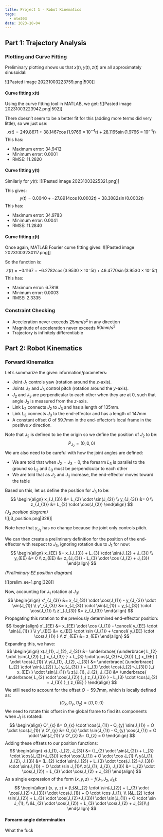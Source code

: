 ```yaml
---
title: Project 1 - Robot Kinematics
tags:
  - mte203
date: 2023-10-04
---
```

## Part 1: Trajectory Analysis

### Plotting and Curve Fitting
Preliminary plotting shows us that $x(t), y(t), z(t)$ are all approximately sinusoidal:

![[Pasted image 20231003223759.png|500]]

#### Curve fitting x(t)
Using the curve fitting tool in MATLAB, we get:
![[Pasted image 20231003223942.png|592]]

There doesn’t seem to be a better fit for this (adding more terms did very little), so we just use:
$$
x(t) = 249.8671 + 38.1467\cos(1.9766\times 10^{-4} t) + 28.1165\sin(1.9766\times 10^{-4} t) 
$$
This has:
- Maximum error: 34.9412
- Minimum error: 0.0001
- RMSE: 11.2820 

#### Curve fitting y(t)
Similarly for $y(t)$:
![[Pasted image 20231003225321.png]]

This gives:
$$
y(t) = 0.0040 + -27.8914\cos(0.0002 t) + 38.3082\sin(0.0002 t) 
$$
This has:
- Maximum error: 34.9783
- Minimum error: 0.0041
- RMSE: 11.2840

#### Curve fitting z(t)
Once again, MATLAB Fourier curve fitting gives:
![[Pasted image 20231003230117.png]]

So the function is:
$$
z(t) = -0.1167 + -6.2782\cos(3.9530 \times 10^-5t) + 49.4770\sin(3.9530 \times 10^-5t) 
$$
This has:
- Maximum error: 6.7818
- Minimum error: 0.0003
- RMSE: 2.3335

### Constraint Checking
- Acceleration never exceeds $25 mm / s^{2}$ in any direction
- Magnitude of acceleration never exceeds $50 mm / s^{2}$
- Trajectory is infinitely differentiable
## Part 2: Robot Kinematics

### Forward Kinematics
Let’s summarize the given information/parameters:
- Joint $J_{1}$ controls yaw (rotation around the $z$-axis).
- Joints $J_{2}$ and $J_{3}$ control pitch (rotation around the $y$-axis).
- $J_{2}$ and $J_{3}$ are perpendicular to each other when they are at $0$, such that angle $J_{2}$ is measured from the $z$-axis.
- Link $L_{2}$ connects $J_{2}$ to $J_{3}$ and has a length of $135 \text{mm}$.
- Link $L_{3}$ connects $J_{3}$ to the end-effector and has a length of $147 \text{mm}$
- A constant offset $O$ of $59.7 \text{mm}$ in the end-effector’s local frame in the positive $x$ direction.  

Note that $J_{2}$ is defined to be the origin so we define the position of $J_{2}$ to be:
$$
P_{J_{2}}= (0,0,0)
$$
We are also need to be careful with how the joint angles are defined:
- We are told that when $J_{2} = J_{3}$ = 0, the forearm $L_{3}$ is parallel to the ground so $L_{2}$ and $L_{3}$ must be perpendicular to each other
- We are told that as $J_{2}$ and $J_{3}$ increase, the end-effector moves toward the table

Based on this, let us define the position for $J_{3}$ to be:
$$
\begin{align}
x_{J_{3}} &= L_{2} \cdot \sin(J_{2}) \\
y_{J_{3}} &= 0 \\
z_{J_{3}} &= L_{2} \cdot \cos(J_{2})
\end{align}
$$
*($J_{3}$ position diagram)*  
![[j3_position.png|328]]

Note here that $y_{J_{3}}$ has no change because the joint only controls pitch.

We can then create a preliminary definition for the position of the end-effector with respect to $J_{3}$, ignoring rotation due to $J_{1}$ for now:
$$
\begin{align}
x_{EE} &= x_{J_{3}} + L_{3} \cdot \sin(J_{2} + J_{3}) \\
y_{EE} &= 0 \\
z_{EE} &= z_{J_{3}} - L_{3} \cdot \cos (J_{2} + J_{3})
\end{align}
$$

*(Preliminary EE position diagram)*  

![[prelim_ee-1.png|328]]

Now, accounting for $J_{1}$ rotation at $J_{3}$:
$$
\begin{align}
x'_{J_{3}} &= x_{J_{3}} \cdot \cos(J_{1}) - y_{J_{3}} \cdot \sin(J_{1}) \\
y'_{J_{3}} &= x_{J_{3}} \cdot \sin(J_{1}) + y_{J_{3}} \cdot \cos(J_{1}) \\
z'_{J_{3}} &= z_{J_{3}}
\end{align}
$$
Propagating this rotation to the previously determined end-effector position:
$$
\begin{align}
x'_{EE} &= x_{EE} \cdot \cos (J_{1}) - \cancel{ y_{EE} \cdot \sin(J_{1}) } \\
y'_{EE} &= x_{EE} \cdot \sin (J_{1}) + \cancel{ y_{EE} \cdot \cos(J_{1}) } \\
z'_{EE} &= z_{EE}
\end{align}
$$
Expanding this, we have:
$$
\begin{align}
x(J_{1}, J_{2}, J_{3}) &= \underbrace{ (\underbrace{ L_{2} \cdot  \sin(J_{2}) }_{ x_{J_{3}} } + L_{3} \cdot \cos(J_{2}+J_{3})) }_{ x_{EE} } \cdot \cos(J_{1}) \\
y(J_{1}, J_{2}, J_{3}) &= \underbrace{ (\underbrace{ L_{2} \cdot \sin(J_{2}) }_{ y_{J_{3}} } + L_{3} \cdot \cos(J_{2}+J_{3})) }_{ x_{EE} } \cdot \sin(J_{1}) \\
z(J_{1}, J_{2}, J_{3}) &= \underbrace{ \underbrace{ L_{2} \cdot \cos(J_{2}) }_{ z_{J_{3}} } - L_{3} \cdot \cos(J_{2} + J_{3}) }_{ z_{EE} }
\end{align}
$$
We still need to account for the offset $O = 59.7 \text{mm}$, which is locally defined as:
$$
(O_{x}, O_{y}, O_{z}) = (O, 0,0)
$$
We need to rotate this offset in the global frame to find its components when $J_{1}$ is rotated:
$$
\begin{align}
O'_{x} &= O_{x} \cdot \cos(J_{1}) - O_{y} \sin(J_{1}) = O \cdot \cos(J_{1}) \\
O'_{y} &= O_{x} \cdot \sin(J_{1}) - O_{y} \cos(J_{1}) = O \cdot \sin(J_{1}) \\
O'_{z} &= O_{z} = 0
\end{align}
$$
Adding these offsets to our position functions:
$$
\begin{align}
x(J_{1}, J_{2}, J_{3}) &= (L_{2} \cdot \sin(J_{2}) + L_{3} \cdot \cos(J_{2}+J_{3})) \cdot \cos(J_{1}) + O \cdot \cos J_{1} \\
y(J_{1}, J_{2}, J_{3}) &= (L_{2} \cdot \sin(J_{2}) + L_{3} \cdot \cos(J_{2}+J_{3})) \cdot \sin(J_{1}) + O \cdot \sin J_{1}\\
z(J_{1}, J_{2}, J_{3}) &= L_{2} \cdot \cos(J_{2}) + L_{3} \cdot \cos(J_{2} + J_{3})
\end{align}
$$
As a single expression of the form $(x,y,z) = f(J_{1}, J_{2}, J_{3}):$
$$
\begin{align}
(x, y, z) = (\;(&L_{2} \cdot \sin(J_{2}) + L_{3} \cdot \cos(J_{2}+J_{3})) \cdot \cos(J_{1}) + O \cdot \cos J_{1},  \\
(&L_{2} \cdot \sin(J_{2}) + L_{3} \cdot \cos(J_{2}+J_{3})) \cdot \sin(J_{1}) + O \cdot \sin J_{1}, \\
&L_{2} \cdot \cos(J_{2}) + L_{3} \cdot \cos(J_{2} + J_{3})\;)
\end{align}
$$

#### Forearm angle determination
What the fuck